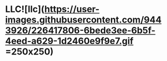 # LLC![llc](https://user-images.githubusercontent.com/9443926/226417806-6bede3ee-6b5f-4eed-a629-1d2460e9f9e7.gif =250x250)
